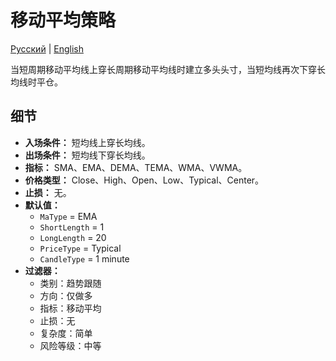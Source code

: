 # 移动平均策略
[Русский](README_ru.md) | [English](README.md)

当短周期移动平均线上穿长周期移动平均线时建立多头头寸，当短均线再次下穿长均线时平仓。

## 细节
- **入场条件：** 短均线上穿长均线。
- **出场条件：** 短均线下穿长均线。
- **指标：** SMA、EMA、DEMA、TEMA、WMA、VWMA。
- **价格类型：** Close、High、Open、Low、Typical、Center。
- **止损：** 无。
- **默认值：**
  - `MaType` = EMA
  - `ShortLength` = 1
  - `LongLength` = 20
  - `PriceType` = Typical
  - `CandleType` = 1 minute
- **过滤器：**
  - 类别：趋势跟随
  - 方向：仅做多
  - 指标：移动平均
  - 止损：无
  - 复杂度：简单
  - 风险等级：中等
